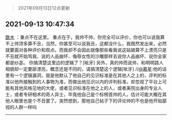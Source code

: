 > 2021年09月13日12点更新
<link rel="stylesheet" href="https://cdn.jsdelivr.net/gh/taotie6/sampleJSON@main/css/photo_show.css">
<meta name="referrer" content="no-referrer" />


 ## 2021-09-13 10:47:34 

 [㪚木](https://www.coolapk.com/feed/29951880?shareKey=YzdhZDkzNzMxMzNhNjEzZWNjY2Q~) ：重点不在这里。
重点在于，我帅不帅，你完全可以评价，你也可以说我算不上帅顶多算不丑，当然，你甚至可以说我丑，这都没什么，我既然发出来，必然就要面对各种评价和观点<!--break-->。而我却不会因此就像那些看我说这姑娘算不上漂亮只是不丑就开始骂我、说的人品崩坏、侮辱女性的沙雕那样去说你人品崩坏、说你全家都是纱苾。
你搞清楚这里边的逻辑了？[呲牙]
另外，真的帅而说帅，和明明路人相貌却一定要舔漂亮，概念还是不同的，请搞清楚这个逻辑[呲牙]
//<a class="feed-link-uname" href="/u/慕星">@慕星</a>:他的话里有一个逻辑漏洞，就是他默认了他自己的见识标准是在其他人之上的，评判的标准以他所接触到的人事物为准，而做出他见识以内的评判标准，却忽视了平台上可能有其他风格见地的大佬，或者见识标准在他之上的人，或者美院出身的专业人士，或者专研相术的奇人异士，毕竟他自己是个标榜首帅的人，估计可能大概在其他人眼里也是个不丑罢了。突然想到，那他自己帖子下的评论帅的不也是他开贴鄙视的人群一样吗 

<div class="album">
</div>

 ------- 

